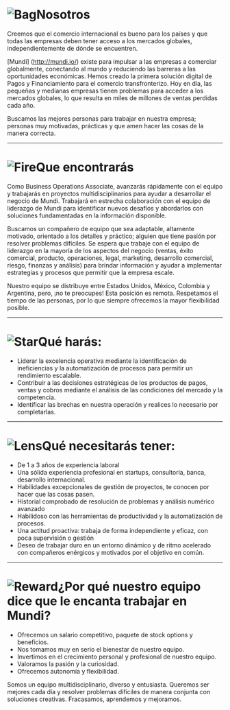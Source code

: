 # ![Bag](/icons/bag.svg 'Bag')Nosotros
Creemos que el comercio internacional es bueno para los países y que todas las empresas deben tener acceso a los mercados globales, independientemente de dónde se encuentren.

[Mundi] (http://mundi.io/) existe para impulsar a las empresas a comerciar globalmente, conectando al mundo y reduciendo las barreras a las oportunidades económicas. Hemos creado la primera solución digital de Pagos y Financiamiento para el comercio transfronterizo. Hoy en día, las pequeñas y medianas empresas tienen problemas para acceder a los mercados globales, lo que resulta en miles de millones de ventas perdidas cada año.

Buscamos las mejores personas para trabajar en nuestra empresa; personas muy motivadas, prácticas y que amen hacer las cosas de la manera correcta.

---

# ![Fire](/icons/fire.svg 'Fire')Que encontrarás
Como Business Operations Associate, avanzarás rápidamente con el equipo y trabajarás en proyectos multidisciplinarios para ayudar a desarrollar el negocio de Mundi. Trabajará en estrecha colaboración con el equipo de liderazgo de Mundi para identificar nuevos desafíos y abordarlos con soluciones fundamentadas en la información disponible.

Buscamos un compañero de equipo que sea adaptable, altamente motivado, orientado a los detalles y práctico; alguien que tiene pasión por resolver problemas difíciles. Se espera que trabaje con el equipo de liderazgo en la mayoría de los aspectos del negocio (ventas, éxito comercial, producto, operaciones, legal, marketing, desarrollo comercial, riesgo, finanzas y análisis) para brindar información y ayudar a implementar estrategias y procesos que permitir que la empresa escale.

Nuestro equipo se distribuye entre Estados Unidos, México, Colombia y Argentina, pero, ¡no te preocupes! Esta posición es remota. Respetamos el tiempo de las personas, por lo que siempre ofrecemos la mayor flexibilidad posible.

---

# ![Star](/icons/star.svg 'Star')Qué harás:
- Liderar la excelencia operativa mediante la identificación de ineficiencias y la automatización de procesos para permitir un rendimiento escalable.
- Contribuir a las decisiones estratégicas de los productos de pagos, ventas y cobros mediante el análisis de las condiciones del mercado y la competencia.
- Identificar las brechas en nuestra operación y realices lo necesario por completarlas.

---

# ![Lens](/icons/lens.svg 'Lens')Qué necesitarás tener:
- De 1 a 3 años de experiencia laboral
- Una sólida experiencia profesional en startups, consultoría, banca, desarrollo internacional.
- Habilidades excepcionales de gestión de proyectos, te conocen por hacer que las cosas pasen.
- Historial comprobado de resolución de problemas y análisis numérico avanzado
- Habilidoso con las herramientas de productividad y la automatización de procesos.
- Una actitud proactiva: trabaja de forma independiente y eficaz, con poca supervisión o gestión
- Deseo de trabajar duro en un entorno dinámico y de ritmo acelerado con compañeros enérgicos y motivados por el objetivo en común.

---

# ![Reward](/icons/reward.svg 'Reward')¿Por qué nuestro equipo dice que le encanta trabajar en Mundi?
- Ofrecemos un salario competitivo, paquete de stock options y beneficios.
- Nos tomamos muy en serio el bienestar de nuestro equipo.
- Invertimos en el crecimiento personal y profesional de nuestro equipo.
- Valoramos la pasión y la curiosidad.
- Ofrecemos autonomía y flexibilidad.

Somos un equipo multidisciplinario, diverso y entusiasta. Queremos ser mejores cada día y resolver problemas difíciles de manera conjunta con soluciones creativas. Fracasamos, aprendemos y mejoramos.
